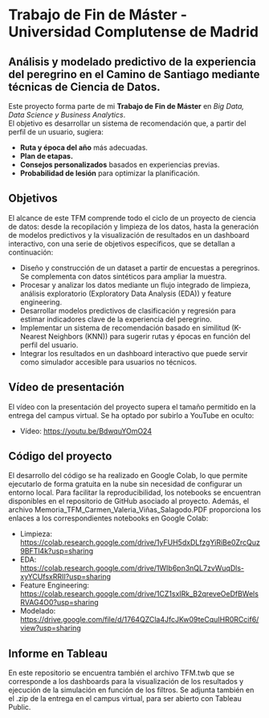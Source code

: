 # Trabajo de Fin de Máster - Universidad Complutense de Madrid


##  Análisis y modelado predictivo de la experiencia del peregrino en el Camino de Santiago mediante técnicas de Ciencia de Datos.
Este proyecto forma parte de mi **Trabajo de Fin de Máster** en *Big Data, Data Science y Business Analytics*.  
El objetivo es desarrollar un sistema de recomendación que, a partir del perfil de un usuario, sugiera:
- **Ruta y época del año** más adecuadas.
- **Plan de etapas.**
- **Consejos personalizados** basados en experiencias previas.
- **Probabilidad de lesión** para optimizar la planificación.

## Objetivos
El alcance de este TFM comprende todo el ciclo de un proyecto de ciencia de datos: desde la recopilación y limpieza de los datos, hasta la generación de modelos predictivos y la visualización de resultados en un dashboard interactivo, con una serie de objetivos específicos, que se detallan a continuación:

-  Diseño y construcción de un dataset a partir de encuestas a peregrinos. Se complementa con datos sintéticos para ampliar la muestra.
-  Procesar y analizar los datos mediante un flujo integrado de limpieza, análisis exploratorio (Exploratory Data Analysis (EDA)) y feature engineering.
-  Desarrollar modelos predictivos de clasificación y regresión para estimar indicadores clave de la experiencia del peregrino.
-  Implementar un sistema de recomendación basado en similitud (K-Nearest Neighbors (KNN)) para sugerir rutas y épocas en función del perfil del usuario.
-  Integrar los resultados en un dashboard interactivo que puede servir como simulador accesible para usuarios no técnicos.

## Vídeo de presentación
El vídeo con la presentación del proyecto supera el tamaño permitido en la entrega del campus virtual. Se ha optado por subirlo a YouTube en oculto:
- Vídeo: https://youtu.be/BdwquYOmO24
  
## Código del proyecto
El desarrollo del código se ha realizado en Google Colab, lo que permite ejecutarlo de forma gratuita en la nube sin necesidad de configurar un entorno local. Para facilitar la reproducibilidad, los notebooks se encuentran disponibles en el repositorio de GitHub asociado al proyecto. Además, el archivo Memoria_TFM_Carmen_Valeria_Viñas_Salagodo.PDF proporciona los enlaces a los correspondientes notebooks en Google Colab:
- Limpieza:  https://colab.research.google.com/drive/1yFUH5dxDLfzgYiRiBe0ZrcQuz9BFTl4k?usp=sharing
- EDA: https://colab.research.google.com/drive/1WIb6pn3nQL7zvWuqDls-xyYCUfsxRRII?usp=sharing
- Feature Engineering: https://colab.research.google.com/drive/1CZ1sxIRk_B2qreveOeDfBWelsRVAG4O0?usp=sharing
- Modelado: https://drive.google.com/file/d/1764QZCla4JfcJKw09teCquIHR0RCcif6/view?usp=sharing

## Informe en Tableau
En este repositorio se encuentra también el archivo TFM.twb que se corresponde a los dashboards para la visualización de los resultados y ejecución de la simulación en función de los filtros. Se adjunta también en el .zip de la entrega en el campus virtual, para ser abierto con Tableau Public.
